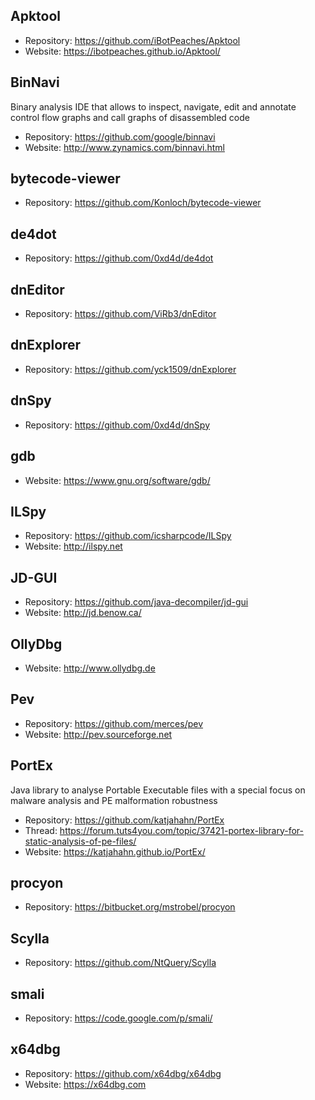 Apktool
-------
- Repository: https://github.com/iBotPeaches/Apktool
- Website: https://ibotpeaches.github.io/Apktool/

BinNavi
-------
Binary analysis IDE that allows to inspect, navigate, edit and annotate control flow graphs and call graphs of disassembled code
- Repository: https://github.com/google/binnavi
- Website: http://www.zynamics.com/binnavi.html

bytecode-viewer
---------------
- Repository: https://github.com/Konloch/bytecode-viewer

de4dot
------
- Repository: https://github.com/0xd4d/de4dot

dnEditor
--------
- Repository: https://github.com/ViRb3/dnEditor

dnExplorer
----------
- Repository: https://github.com/yck1509/dnExplorer

dnSpy
-----
- Repository: https://github.com/0xd4d/dnSpy

gdb
---
- Website: https://www.gnu.org/software/gdb/

ILSpy
-----
- Repository: https://github.com/icsharpcode/ILSpy
- Website: http://ilspy.net

JD-GUI
------
- Repository: https://github.com/java-decompiler/jd-gui
- Website: http://jd.benow.ca/

OllyDbg
-------
- Website: http://www.ollydbg.de

Pev
---
- Repository: https://github.com/merces/pev
- Website: http://pev.sourceforge.net

PortEx
------
Java library to analyse Portable Executable files with a special focus on malware analysis and PE malformation robustness
- Repository: https://github.com/katjahahn/PortEx
- Thread: https://forum.tuts4you.com/topic/37421-portex-library-for-static-analysis-of-pe-files/
- Website: https://katjahahn.github.io/PortEx/

procyon
-------
- Repository: https://bitbucket.org/mstrobel/procyon

Scylla
------
- Repository: https://github.com/NtQuery/Scylla

smali
-----
- Repository: https://code.google.com/p/smali/

x64dbg
------
- Repository: https://github.com/x64dbg/x64dbg
- Website: https://x64dbg.com

